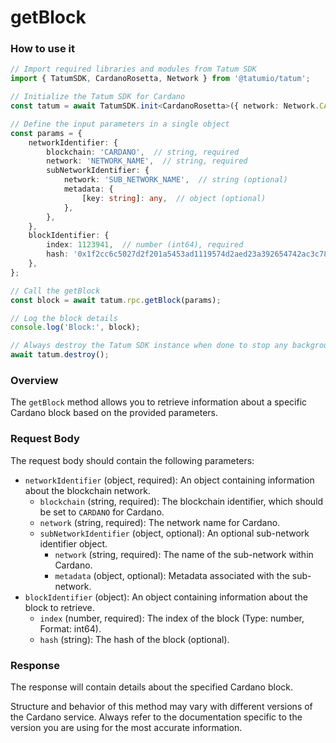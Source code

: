 # getBlock

### How to use it

```typescript
// Import required libraries and modules from Tatum SDK
import { TatumSDK, CardanoRosetta, Network } from '@tatumio/tatum';

// Initialize the Tatum SDK for Cardano
const tatum = await TatumSDK.init<CardanoRosetta>({ network: Network.CARDANO_ROSETTA });

// Define the input parameters in a single object
const params = {
    networkIdentifier: {
        blockchain: 'CARDANO',  // string, required
        network: 'NETWORK_NAME',  // string, required
        subNetworkIdentifier: {
            network: 'SUB_NETWORK_NAME',  // string (optional)
            metadata: {
                [key: string]: any,  // object (optional)
            },
        },
    },
    blockIdentifier: {
        index: 1123941,  // number (int64), required
        hash: '0x1f2cc6c5027d2f201a5453ad1119574d2aed23a392654742ac3c78783c071f85',  // string (optional)
    },
};

// Call the getBlock
const block = await tatum.rpc.getBlock(params);

// Log the block details
console.log('Block:', block);

// Always destroy the Tatum SDK instance when done to stop any background processes
await tatum.destroy();
```

### Overview

The `getBlock` method allows you to retrieve information about a specific Cardano block based on the provided parameters.

### Request Body

The request body should contain the following parameters:

- `networkIdentifier` (object, required): An object containing information about the blockchain network.
  - `blockchain` (string, required): The blockchain identifier, which should be set to `CARDANO` for Cardano.
  - `network` (string, required): The network name for Cardano.
  - `subNetworkIdentifier` (object, optional): An optional sub-network identifier object.
    - `network` (string, required): The name of the sub-network within Cardano.
    - `metadata` (object, optional): Metadata associated with the sub-network.
- `blockIdentifier` (object): An object containing information about the block to retrieve.
  - `index` (number, required): The index of the block (Type: number, Format: int64).
  - `hash` (string): The hash of the block (optional).

### Response

The response will contain details about the specified Cardano block.

Structure and behavior of this method may vary with different versions of the Cardano service. Always refer to the documentation specific to the version you are using for the most accurate information.